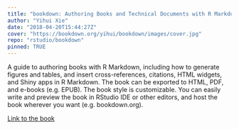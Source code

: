 ```yaml
---
title: "bookdown: Authoring Books and Technical Documents with R Markdown"
author: "Yihui Xie"
date: "2018-04-20T15:44:27Z"
cover: "https://bookdown.org/yihui/bookdown/images/cover.jpg"
repo: "rstudio/bookdown"
pinned: TRUE
---
```


A guide to authoring books with R Markdown, including how to generate figures and tables, and insert cross-references, citations, HTML widgets, and Shiny apps in R Markdown. The book can be exported to HTML, PDF, and e-books (e.g. EPUB). The book style is customizable. You can easily write and preview the book in RStudio IDE or other editors, and host the book wherever you want (e.g. bookdown.org).

[Link to the book](https://bookdown.org/yihui/bookdown/)
